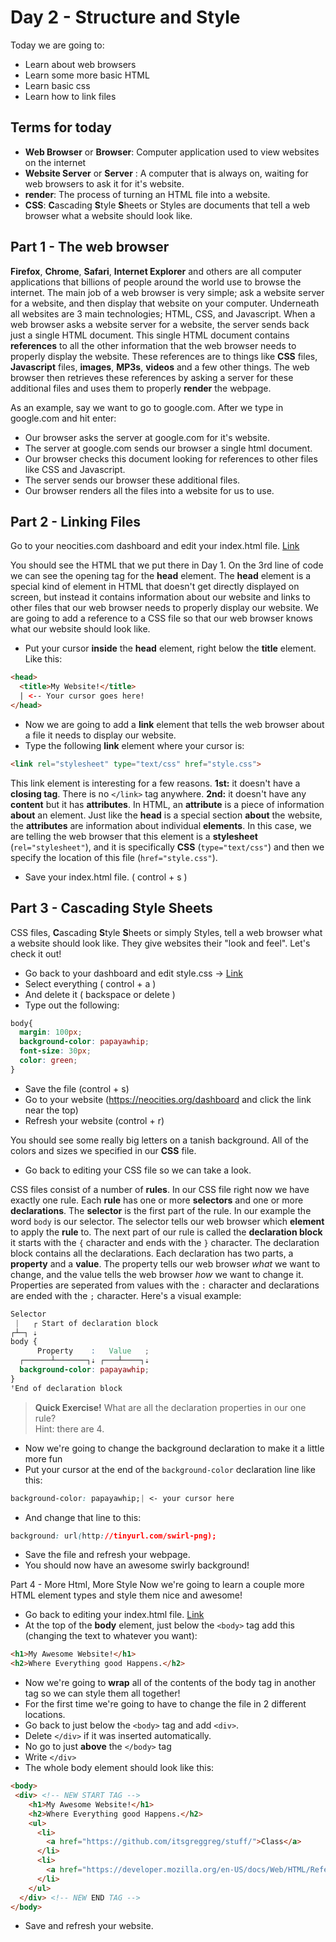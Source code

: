 [dashboard]: https://neocities.org/dashboard
[edit-index]: https://neocities.org/site_files/text_editor/index.html
[edit-style]: https://neocities.org/site_files/text_editor/style.css

# Day 2 - Structure and Style
Today we are going to:
 - Learn about web browsers
 - Learn some more basic HTML
 - Learn basic css
 - Learn how to link files
 
## Terms for today
 - __Web Browser__ or __Browser__: Computer application used to view websites on the internet
 - __Website Server__ or __Server__ : A computer that is always on, waiting for web browsers to ask it for it's website.
 - __render__: The process of turning an HTML file into a website.
 - __CSS__: **C**ascading **S**tyle **S**heets or Styles are documents that tell a web browser what a website should look like.
 
## Part 1 - The web browser
__Firefox__, __Chrome__, __Safari__, __Internet Explorer__ and others are all computer applications that billions of people around the world use to browse the internet. The main job of a web browser is very simple; ask a website server for a website, and then display that website on your computer. Underneath all websites are 3 main technologies; HTML, CSS, and Javascript. When a web browser asks a website server for a website, the server sends back just a single HTML document. This single HTML document contains __references__ to all the other information that the web browser needs to properly display the website. These references are to things like __CSS__ files, __Javascript__ files, __images__, __MP3s__, __videos__ and a few other things. The web browser then retrieves these references by asking a server for these additional files and uses them to properly __render__ the webpage.

As an example, say we want to go to google.com. After we type in google.com and hit enter:
 - Our browser asks the server at google.com for it's website.
 - The server at google.com sends our browser a single html document.
 - Our browser checks this document looking for references to other files like CSS and Javascript.
 - The server sends our browser these additional files.
 - Our browser renders all the files into a website for us to use.
 
## Part 2 - Linking Files
Go to your neocities.com dashboard and edit your index.html file. [Link][edit-index]

You should see the HTML that we put there in Day 1. On the 3rd line of code we can see the opening tag for the __head__ element. The __head__ element is a special kind of element in HTML that doesn't get directly displayed on screen, but instead it contains information about our website and links to other files that our web browser needs to properly display our website. We are going to add a reference to a CSS file so that our web browser knows what our website should look like.

 - Put your cursor __inside__ the __head__ element, right below the __title__ element.
Like this:
~~~HTML
<head>
  <title>My Website!</title>
  | <-- Your cursor goes here!
</head>
~~~

 - Now we are going to add a __link__ element that tells the web browser about a file it needs to display our website.
 - Type the following __link__ element where your cursor is:
~~~HTML
<link rel="stylesheet" type="text/css" href="style.css">
~~~
This link element is interesting for a few reasons. __1st:__ it doesn't have a __closing tag__. There is no `</link>` tag anywhere. __2nd:__ it doesn't have any __content__ but it has __attributes__. In HTML, an __attribute__ is a piece of information __about__ an element. Just like the __head__ is a special section __about__ the website, the __attributes__ are information about individual __elements__. In this case, we are telling the web browser that this element is a __stylesheet__ (`rel="stylesheet"`), and it is specifically __CSS__ (`type="text/css"`) and then we specify the location of this file (`href="style.css"`).

 - Save your index.html file. ( control + s )
 
## Part 3 - Cascading Style Sheets
CSS files, **C**ascading **S**tyle **S**heets or simply Styles, tell a web browser what a website should look like. They give websites their "look and feel". Let's check it out!

 - Go back to your dashboard and edit style.css -> [Link][edit-style]
 - Select everything ( control + a )
 - And delete it ( backspace or delete )
 - Type out the following:
~~~CSS
body{
  margin: 100px;
  background-color: papayawhip;
  font-size: 30px;
  color: green;
}
~~~
 - Save the file (control + s)
 - Go to your website (https://neocities.org/dashboard and click the link near the top)
 - Refresh your website (control + r)

You should see some really big letters on a tanish background. All of the colors and sizes we specified in our __CSS__ file.

 - Go back to editing your CSS file so we can take a look.

CSS files consist of a number of **rules**. In our CSS file right now we have exactly one rule. Each **rule** has one or more **selectors** and one or more **declarations**. The **selector** is the first part of the rule. In our example the word `body` is our selector. The selector tells our web browser which **element** to apply the **rule** to. The next part of our rule is called the **declaration block** it starts with the `{` character and ends with the `}` character. The declaration block contains all the declarations. Each declaration has two parts, a **property** and a **value**. The property tells our web browser *what* we want to change, and the value tells the web browser *how* we want to change it. Properties are seperated from values with the `:` character and declarations are ended with the `;` character. Here's a visual example:
~~~CSS
Selector
 |   ┌ Start of declaration block 
┌┴─┐ ⇣
body {
      Property    :   Value   ; 
  ┌──────┴───────┐⇣ ┌───┴────┐⇣
  background-color: papayawhip;
}
ꜛEnd of declaration block
~~~

> **Quick Exercise!** What are all the declaration properties in our one rule?<br> Hint: there are 4.

 - Now we're going to change the background declaration to make it a little more fun
 - Put your cursor at the end of the `background-color` declaration line like this:
~~~CSS
background-color: papayawhip;| <- your cursor here
~~~
 - And change that line to this:
~~~CSS
background: url(http://tinyurl.com/swirl-png);
~~~
 - Save the file and refresh your webpage.
 - You should now have an awesome swirly background!

Part 4 - More Html, More Style
Now we're going to learn a couple more HTML element types and style them nice and awesome!
 - Go back to editing your index.html file. [Link][edit-index]
 - At the top of the **body** element, just below the `<body>` tag add this (changing the text to whatever you want):
~~~HTML
<h1>My Awesome Website!</h1>
<h2>Where Everything good Happens.</h2>
~~~
 - Now we're going to **wrap** all of the contents of the body tag in another tag so we can style them all together!
 - For the first time we're going to have to change the file in 2 different locations.
 - Go back to just below the `<body>` tag and add `<div>`.
 - Delete `</div>` if it was inserted automatically.
 - No go to just **above** the `</body>` tag
 - Write `</div>`
 - The whole body element should look like this:
~~~HTML
<body>
 <div> <!-- NEW START TAG -->
    <h1>My Awesome Website!</h1>
    <h2>Where Everything good Happens.</h2>
    <ul>
      <li>
        <a href="https://github.com/itsgreggreg/stuff/">Class</a>
      </li>
      <li>
        <a href="https://developer.mozilla.org/en-US/docs/Web/HTML/Reference">Mozilla HTML Reference</a>
      </li>
    </ul>
  </div> <!-- NEW END TAG -->
</body>
~~~
 - Save and refresh your website.
